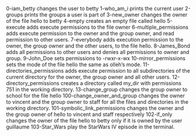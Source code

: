 0-iam_betty changes the user to betty
1-who_am_i prints the current user
2-groups prints the groups a user is part of
3-new_owner changes the owner of the file hello to betty
4-empty creates an empty file called hello
5-execute adds execute permissions to the file owner
6-multiple_permissions adds execute permission to the owner and the group owner, and read permission to other users.
7-everybody adds execution permission to the owner, the group owner and the other users, to the file hello.
8-James_Bond adds all permissions to other users and denies all permissions to owner and group.
9-John_Doe sets permissions to -rwxr-x-wx
10-mirror_permissions sets the mode of the file hello the same as olleh’s mode.
11-directories_permissions adds execute permission to all subdirectories of the current directory for the owner, the group owner and all other users.
12-directory_permissions creates a directory called my_dir with permissions 751 in the working directory.
13-change_group changes the group owner to school for the file hello
100-change_owner_and_group changes the owner to vincent and the group owner to staff for all the files and directories in the working directory.
101-symbolic_link_permissions changes the owner and the group owner of hello to vincent and staff respectively
102-if_only changes the owner of the file hello to betty only if it is owned by the user guillaume
103-Star_Wars play the StarWars IV episode in the terminal.

